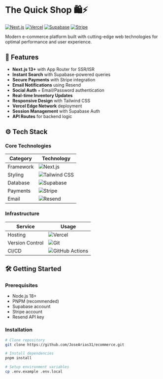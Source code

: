 # The Quick Shop 🛍️⚡

[![Next.js](https://img.shields.io/badge/Next.js-13.4+-000000?logo=next.js&logoColor=white)](https://nextjs.org/)
[![Vercel](https://img.shields.io/badge/Deployed%20on-Vercel-000000?logo=vercel)](https://vercel.com)
[![Supabase](https://img.shields.io/badge/Supabase-3.0+-3ECF8E?logo=supabase)](https://supabase.com)
[![Stripe](https://img.shields.io/badge/Powered%20by-Stripe-635BFF?logo=stripe)](https://stripe.com)

Modern e-commerce platform built with cutting-edge web technologies for optimal performance and user experience.

## 🚀 Features

- **Next.js 13+** with App Router for SSR/ISR
- **Instant Search** with Supabase-powered queries
- **Secure Payments** with Stripe integration
- **Email Notifications** using Resend
- **Social Auth** + Email/Password authentication
- **Real-time Inventory Updates**
- **Responsive Design** with Tailwind CSS
- **Vercel Edge Network** deployment
- **Session Management** with Supabase Auth
- **API Routes** for backend logic

## ⚙️ Tech Stack

### Core Technologies
| Category        | Technology                                                                 |
|-----------------|----------------------------------------------------------------------------|
| Framework       | ![Next.js](https://img.shields.io/badge/-Next.js-000000?logo=next.js)      |
| Styling         | ![Tailwind CSS](https://img.shields.io/badge/-Tailwind_CSS-38B2AC?logo=tailwind-css) |
| Database        | ![Supabase](https://img.shields.io/badge/-Supabase-3ECF8E?logo=supabase)   |
| Payments        | ![Stripe](https://img.shields.io/badge/-Stripe-635BFF?logo=stripe)        |
| Email           | ![Resend](https://img.shields.io/badge/-Resend-000000?logo=resend)        |

### Infrastructure
| Service         | Usage                                                                      |
|-----------------|----------------------------------------------------------------------------|
| Hosting         | ![Vercel](https://img.shields.io/badge/-Vercel-000000?logo=vercel)        |
| Version Control | ![Git](https://img.shields.io/badge/-Git-F05032?logo=git&logoColor=white)  |
| CI/CD           | ![GitHub Actions](https://img.shields.io/badge/-GitHub_Actions-2088FF?logo=github-actions) |

## 🛠️ Getting Started

### Prerequisites
- Node.js 18+
- PNPM (recommended)
- Supabase account
- Stripe account
- Resend API key

### Installation
```bash
# Clone repository
git clone https://github.com/JoseArias31/ecommerce.git

# Install dependencies
pnpm install

# Setup environment variables
cp .env.example .env.local
